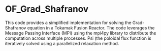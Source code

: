 # OF_Grad_Shafranov

This code provides a simplified implementation for solving the Grad-Shafranov equation in a Tokamak Fusion Reactor.
The code leverages the Message Passing Interface (MPI) using the mpi4py library to distribute the computation across multiple processes.
Psi (the poloidal flux function is iteratively solved using a parallelized relaxation method. 
